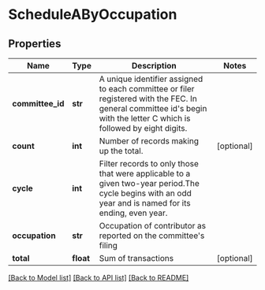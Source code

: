 # ScheduleAByOccupation

## Properties
Name | Type | Description | Notes
------------ | ------------- | ------------- | -------------
**committee_id** | **str** |  A unique identifier assigned to each committee or filer registered with the FEC. In general committee id&#39;s begin with the letter C which is followed by eight digits.  | 
**count** | **int** |  Number of records making up the total.  | [optional] 
**cycle** | **int** |  Filter records to only those that were applicable to a given two-year period.The cycle begins with an odd year and is named for its ending, even year.  | 
**occupation** | **str** | Occupation of contributor as reported on the committee&#39;s filing | 
**total** | **float** | Sum of transactions | [optional] 

[[Back to Model list]](../README.md#documentation-for-models) [[Back to API list]](../README.md#documentation-for-api-endpoints) [[Back to README]](../README.md)


